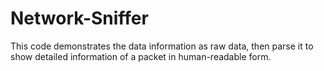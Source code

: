 # Network-Sniffer
This code demonstrates the data information as raw data, then parse it to show detailed information of a packet in human-readable form.
